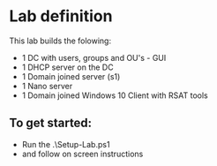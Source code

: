 # Lab definition

This lab builds the folowing:

* 1 DC with users, groups and OU's - GUI
* 1 DHCP server on the DC
* 1 Domain joined server (s1)
* 1 Nano server
* 1 Domain joined Windows 10 Client with RSAT tools

## To get started:
* Run the .\Setup-Lab.ps1
* and follow on screen instructions